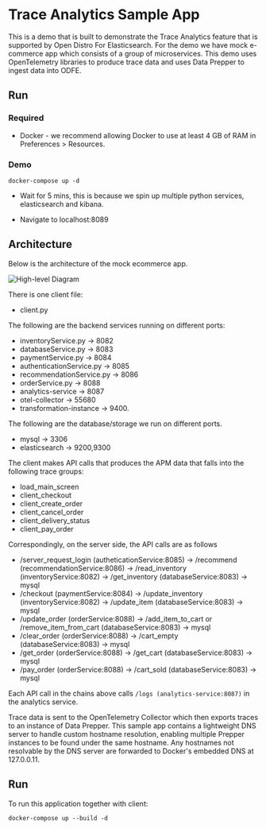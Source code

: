 # Trace Analytics Sample App

This is a demo that is built to demonstrate the Trace Analytics feature that is supported by Open Distro For Elasticsearch. For the demo we have mock e-commerce app which consists of a group of microservices. This demo uses OpenTelemetry libraries to produce trace data and uses Data Prepper to ingest data into ODFE. 
 
## Run

### Required

* Docker - we recommend allowing Docker to use at least 4 GB of RAM in Preferences > Resources.

### Demo

```
docker-compose up -d
```


* Wait for 5 mins, this is because we spin up multiple python services, elasticsearch and kibana. 

* Navigate to localhost:8089


## Architecture

Below is the architecture of the mock ecommerce app.

![High-level Diagram](HighLevelDiagram.png)

There is one client file:
- client.py

The following are the backend services running on different ports:
- inventoryService.py -> 8082
- databaseService.py -> 8083
- paymentService.py -> 8084
- authenticationService.py -> 8085
- recommendationService.py -> 8086
- orderService.py -> 8088
- analytics-service -> 8087
- otel-collector -> 55680 
- transformation-instance -> 9400.

The following are the database/storage we run on different ports.
- mysql -> 3306
- elasticsearch -> 9200,9300

The client makes API calls that produces the APM data that falls into the following trace groups:

- load_main_screen
- client_checkout
- client_create_order
- client_cancel_order
- client_delivery_status
- client_pay_order

Correspondingly, on the server side, the API calls are as follows

- /server_request_login (autheticationService:8085) -> /recommend (recommendationService:8086) -> /read_inventory (inventoryService:8082) -> /get_inventory (databaseService:8083) -> mysql
- /checkout (paymentService:8084) -> /update_inventory (inventoryService:8082) -> /update_item (databaseService:8083) -> mysql
- /update_order (orderService:8088) -> /add_item_to_cart or /remove_item_from_cart (databaseService:8083) -> mysql
- /clear_order (orderService:8088) -> /cart_empty (databaseService:8083) -> mysql
- /get_order (orderService:8088) -> /get_cart (databaseService:8083) -> mysql
- /pay_order (orderService:8088) -> /cart_sold (databaseService:8083) -> mysql

Each API call in the chains above calls `/logs (analytics-service:8087)` in the analytics service.

Trace data is sent to the OpenTelemetry Collector which then exports traces to an instance of Data Prepper. This sample app contains a lightweight DNS server to handle custom hostname resolution, enabling multiple Prepper instances to be found under the same hostname. Any hostnames not resolvable by the DNS server are forwarded to Docker's embedded DNS at 127.0.0.11.

## Run

To run this application together with client:
```
docker-compose up --build -d
```






